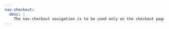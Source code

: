 ```yaml
---
nav-checkout:
  desc: |
    The nav-checkout navigation is to be used only on the checkout page of the website. This navigation separates the different parts of the checkout process for the user.
---
```

